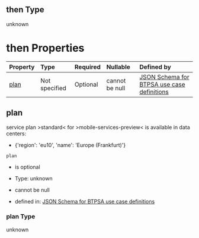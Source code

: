 ## then Type

unknown

# then Properties

| Property      | Type          | Required | Nullable       | Defined by                                                                                                                                                                                                                                      |
| :------------ | :------------ | :------- | :------------- | :---------------------------------------------------------------------------------------------------------------------------------------------------------------------------------------------------------------------------------------------- |
| [plan](#plan) | Not specified | Optional | cannot be null | [JSON Schema for BTPSA use case definitions](btpsa-usecase-properties-services-items-allof-1-then-allof-71-then-allof-0-then-properties-plan.md "undefined#/properties/services/items/allOf/1/then/allOf/71/then/allOf/0/then/properties/plan") |

## plan

service plan >standard< for >mobile-services-preview< is available in data centers:

*   {'region': 'eu10', 'name': 'Europe (Frankfurt)'}

`plan`

*   is optional

*   Type: unknown

*   cannot be null

*   defined in: [JSON Schema for BTPSA use case definitions](btpsa-usecase-properties-services-items-allof-1-then-allof-71-then-allof-0-then-properties-plan.md "undefined#/properties/services/items/allOf/1/then/allOf/71/then/allOf/0/then/properties/plan")

### plan Type

unknown

